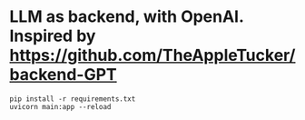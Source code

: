 # LLM as backend, with OpenAI. Inspired by https://github.com/TheAppleTucker/backend-GPT

```
pip install -r requirements.txt
uvicorn main:app --reload
```
